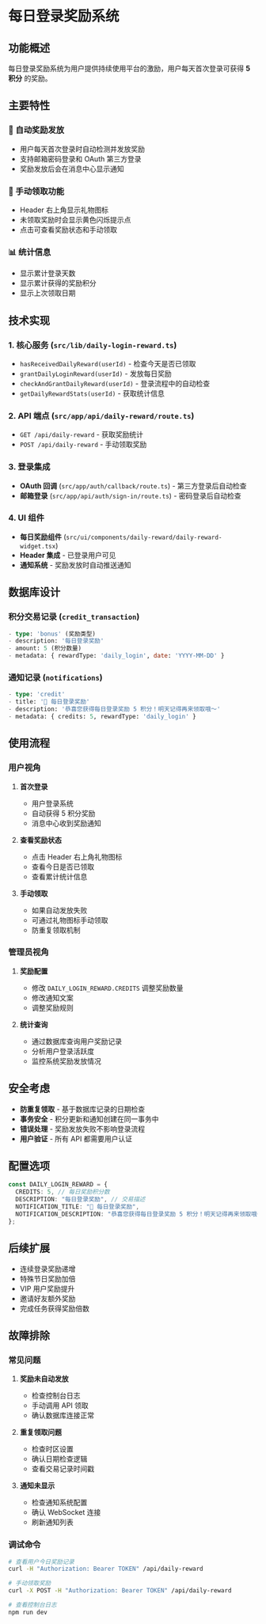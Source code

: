 # 每日登录奖励系统

## 功能概述

每日登录奖励系统为用户提供持续使用平台的激励，用户每天首次登录可获得 **5 积分** 的奖励。

## 主要特性

### 🎁 自动奖励发放

- 用户每天首次登录时自动检测并发放奖励
- 支持邮箱密码登录和 OAuth 第三方登录
- 奖励发放后会在消息中心显示通知

### 🎯 手动领取功能

- Header 右上角显示礼物图标
- 未领取奖励时会显示黄色闪烁提示点
- 点击可查看奖励状态和手动领取

### 📊 统计信息

- 显示累计登录天数
- 显示累计获得的奖励积分
- 显示上次领取日期

## 技术实现

### 1. 核心服务 (`src/lib/daily-login-reward.ts`)

- `hasReceivedDailyReward(userId)` - 检查今天是否已领取
- `grantDailyLoginReward(userId)` - 发放每日奖励
- `checkAndGrantDailyReward(userId)` - 登录流程中的自动检查
- `getDailyRewardStats(userId)` - 获取统计信息

### 2. API 端点 (`src/app/api/daily-reward/route.ts`)

- `GET /api/daily-reward` - 获取奖励统计
- `POST /api/daily-reward` - 手动领取奖励

### 3. 登录集成

- **OAuth 回调** (`src/app/auth/callback/route.ts`) - 第三方登录后自动检查
- **邮箱登录** (`src/app/api/auth/sign-in/route.ts`) - 密码登录后自动检查

### 4. UI 组件

- **每日奖励组件** (`src/ui/components/daily-reward/daily-reward-widget.tsx`)
- **Header 集成** - 已登录用户可见
- **通知系统** - 奖励发放时自动推送通知

## 数据库设计

### 积分交易记录 (`credit_transaction`)

```sql
- type: 'bonus' (奖励类型)
- description: '每日登录奖励'
- amount: 5 (积分数量)
- metadata: { rewardType: 'daily_login', date: 'YYYY-MM-DD' }
```

### 通知记录 (`notifications`)

```sql
- type: 'credit'
- title: '🎁 每日登录奖励'
- description: '恭喜您获得每日登录奖励 5 积分！明天记得再来领取哦～'
- metadata: { credits: 5, rewardType: 'daily_login' }
```

## 使用流程

### 用户视角

1. **首次登录**
   - 用户登录系统
   - 自动获得 5 积分奖励
   - 消息中心收到奖励通知

2. **查看奖励状态**
   - 点击 Header 右上角礼物图标
   - 查看今日是否已领取
   - 查看累计统计信息

3. **手动领取**
   - 如果自动发放失败
   - 可通过礼物图标手动领取
   - 防重复领取机制

### 管理员视角

1. **奖励配置**
   - 修改 `DAILY_LOGIN_REWARD.CREDITS` 调整奖励数量
   - 修改通知文案
   - 调整奖励规则

2. **统计查询**
   - 通过数据库查询用户奖励记录
   - 分析用户登录活跃度
   - 监控系统奖励发放情况

## 安全考虑

- **防重复领取** - 基于数据库记录的日期检查
- **事务安全** - 积分更新和通知创建在同一事务中
- **错误处理** - 奖励发放失败不影响登录流程
- **用户验证** - 所有 API 都需要用户认证

## 配置选项

```typescript
const DAILY_LOGIN_REWARD = {
  CREDITS: 5, // 每日奖励积分数
  DESCRIPTION: "每日登录奖励", // 交易描述
  NOTIFICATION_TITLE: "🎁 每日登录奖励",
  NOTIFICATION_DESCRIPTION: "恭喜您获得每日登录奖励 5 积分！明天记得再来领取哦～",
};
```

## 后续扩展

- 连续登录奖励递增
- 特殊节日奖励加倍
- VIP 用户奖励提升
- 邀请好友额外奖励
- 完成任务获得奖励倍数

## 故障排除

### 常见问题

1. **奖励未自动发放**
   - 检查控制台日志
   - 手动调用 API 领取
   - 确认数据库连接正常

2. **重复领取问题**
   - 检查时区设置
   - 确认日期检查逻辑
   - 查看交易记录时间戳

3. **通知未显示**
   - 检查通知系统配置
   - 确认 WebSocket 连接
   - 刷新通知列表

### 调试命令

```bash
# 查看用户今日奖励记录
curl -H "Authorization: Bearer TOKEN" /api/daily-reward

# 手动领取奖励
curl -X POST -H "Authorization: Bearer TOKEN" /api/daily-reward

# 查看控制台日志
npm run dev
```
